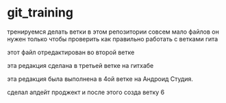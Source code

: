 # git_training
тренируемся делать ветки
в этом репозитории совсем мало файлов
он нужен только чтобы проверить как правильно работать с ветками гита

этот файл отредактирован во второй ветке

эта редакция сделана в третьей ветке на гитхабе

эта редакция была выполнена в 4ой ветке на Андроид Студия.

сделал апдейт проджект и после этого созда ветку 6
